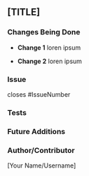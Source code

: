 ## [TITLE]

### Changes Being Done

- **Change 1** loren ipsum

- **Change 2** loren ipsum

### Issue

closes #IssueNumber

### Tests

### Future Additions

### Author/Contributor
[Your Name/Username]
